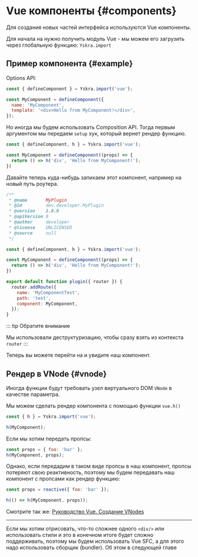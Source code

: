 # Vue компоненты {#components}

Для создания новых частей интерфейса используются Vue компоненты.

Для начала на нужно получить модуль Vue - мы можем его загрузить через глобальную функцию: `Yskra.import`

## Пример компонента {#example}

Options API: 
```js
const { defineComponent } = Yskra.import('vue');

const MyComponent = defineComponent({
  name: 'MyComponent',
  template: '<div>Hello from MyComponent!</div>',
});
```

Но иногда мы будем использовать Composition API. Тогда первым аргументом мы передаем `setup` хук, который вернет рендер функцию.

```js
const { defineComponent, h } = Yskra.import('vue');

const MyComponent = defineComponent((props) => {
  return () => h('div', 'Hello from MyComponent!');
})
```

Давайте теперь куда-нибудь запихаем этот компонент, например на новый путь роутера.

```js
/**
 * @name       MyPlugin
 * @id         dev.developer.MyPlugin
 * @version    1.0.0
 * @apiVersion 0
 * @author     developer
 * @license    UNLICENSED
 * @source     null
 */

const { defineComponent, h } = Yskra.import('vue');

const MyComponent = defineComponent((props) => {
  return () => h('div', 'Hello from MyComponent!');
})

export default function plugin({ router }) {
  router.addRoute({
    name: 'MyComponentTest',
    path: 'test',
    component: MyComponent,
  });
}
```

::: tip Обратите внимание

Мы использовали деструктуризацию, чтобы сразу взять из контекста `router`
:::

Теперь вы можете перейти на <ExternalLink href="http://localhost:8930/test" /> и увидите наш компонент.


## Рендер в VNode {#vnode}

Иногда функции будут требовать узел виртуального DOM `VNode` в качестве параметра.

Мы можем сделать рендер компонента с помощью функции `vue.h()`
```js
const { h } = Yskra.import('vue');

h(MyComponent);
```

Если мы хотим передать пропсы:
```js
const props = { foo: 'bar' };
h(MyComponent, props);
```

Однако, если передадим в таком виде пропсы в наш компонент, пропсы потеряют свою реактивность, поэтому мы будем передавать наш компонент с пропсами как рендер функцию:
```js
const props = reactive({ foo: 'bar' });

h(() => h(MyComponent, props));
```

Смотрите так же: [Руководство Vue. Создание VNodes](https://ru.vuejs.org/guide/extras/render-function.html#creating-vnodes)
___

Если мы хотим отрисовать, что-то сложнее одного `<div/>` или использовать стили и это в конечном итоге будет сложно поддерживать, 
поэтому мы будем использовать Vue SFC, а для этого надо использовать сборщик (bundler). Об этом в следующей главе


